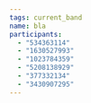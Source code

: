 ```yaml
---
tags: current_band
name: bla
participants:
  - "534363114"
  - "1630527993"
  - "1023784359"
  - "5208138929"
  - "377332134"
  - "3430907295"
---
```

